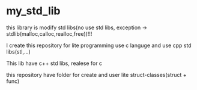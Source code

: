 # my_std_lib
this library is modify std libs(no use std libs, exception -> stdlib(malloc,calloc,realloc,free))!!!

I create this repository for lite programming use c languge and use cpp std libs(stl,...)

This lib have c++ std libs, realese for c

this repository have folder for create and user lite struct-classes(struct + func)
